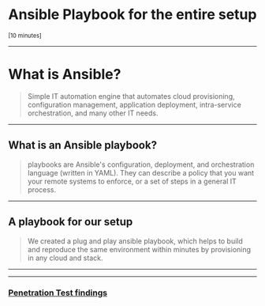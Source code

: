 # Ansible Playbook for the entire setup
<small>[10 minutes]</small>


---

# What is Ansible?

>  Simple IT automation engine that automates cloud provisioning, configuration management, application deployment, intra-service orchestration, and many other IT needs.

---

## What is an Ansible playbook?

> playbooks are Ansible's configuration, deployment, and orchestration language (written in YAML). They can describe a policy that you want your remote systems to enforce, or a set of steps in a general IT process.

---

## A playbook for our setup

> We created a plug and play ansible playbook, which helps to build and reproduce the same environment within minutes by provisioning in any cloud and stack.

---


---

### [Penetration Test findings](06-security-testing.md)
